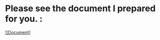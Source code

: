 # Please see the document I prepared for you. :
[![Document]](https://drive.google.com/file/d/1a2Py8xotNvM09XDF4qMat9k5GzR_Qv-V/view?usp=sharing)
